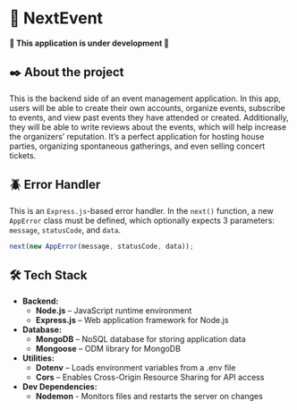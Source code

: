 # 📌 NextEvent

**🚧 This application is under development 🚧**

## ✒️ About the project

This is the backend side of an event management application. In this app, users will be able to create their own accounts, organize events, subscribe to events, and view past events they have attended or created. Additionally, they will be able to write reviews about the events, which will help increase the organizers’ reputation. It’s a perfect application for hosting house parties, organizing spontaneous gatherings, and even selling concert tickets.

## 🪲 Error Handler

This is an `Express.js`-based error handler. In the `next()` function, a new `AppError` class must be defined, which optionally expects 3 parameters: `message`, `statusCode`, and `data`.

```js
next(new AppError(message, statusCode, data));
```

## 🛠️ Tech Stack

- **Backend:**
  - **Node.js** – JavaScript runtime environment
  - **Express.js** – Web application framework for Node.js
- **Database:**
  - **MongoDB** – NoSQL database for storing application data
  - **Mongoose** – ODM library for MongoDB
- **Utilities:**
  - **Dotenv** – Loads environment variables from a .env file
  - **Cors** – Enables Cross-Origin Resource Sharing for API access
- **Dev Dependencies:**
  - **Nodemon** - Monitors files and restarts the server on changes
